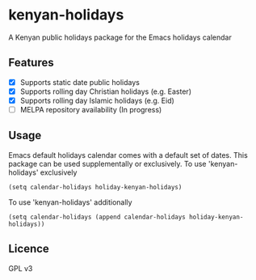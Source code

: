 # kenyan-holidays
A Kenyan public holidays package for the Emacs holidays calendar

## Features

- [x] Supports static date public holidays
- [x] Supports rolling day Christian holidays (e.g. Easter)
- [x] Supports rolling day Islamic holidays (e.g. Eid)
- [ ] MELPA repository availability (In progress)

## Usage 

Emacs default holidays calendar comes with a default set of dates. This package can be used supplementally or exclusively.
To use 'kenyan-holidays' exclusively
```
(setq calendar-holidays holiday-kenyan-holidays)
```
To use 'kenyan-holidays' additionally
```
(setq calendar-holidays (append calendar-holidays holiday-kenyan-holidays))
```

## Licence
GPL v3
